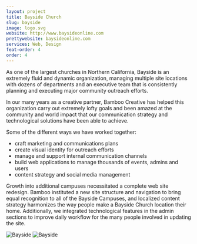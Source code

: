 ```yaml
---
layout: project
title: Bayside Church
slug: bayside
image: logo.svg 
website: http://www.baysideonline.com
prettywebsite: baysideonline.com
services: Web, Design
feat-order: 4
order: 4
---
```


As one of the largest churches in Northern California, Bayside is an extremely fluid and dynamic organization, managing multiple site locations with dozens of departments and an executive team that is consistently planning and executing major community outreach efforts. 

In our many years as a creative partner, Bamboo Creative has helped this organization carry out extremely lofty goals and been amazed at the community and world impact that our communication strategy and technological solutions have been able to achieve.  

Some of the different ways we have worked together: 

* craft marketing and communications plans
* create visual identity for outreach efforts
* manage and support internal communication channels
* build web applications to manage thousands of events, admins and users 
* content strategy and social media management 

Growth into additional campuses necessitated a complete web site redesign. Bamboo instituted a new site structure and navigation to bring equal recognition to all of the Bayside Campuses, and localized content strategy harmonizes the way people make a Bayside Church location their home. Additionally, we integrated technological features in the admin sections to improve daily workflow for the many people involved in updating the site. 

![Bayside](/images/client-assets/{{page.slug}}/01.jpg)
![Bayside](/images/client-assets/{{page.slug}}/02.jpg)